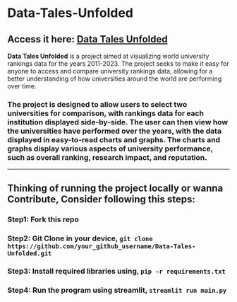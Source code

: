 # Data-Tales-Unfolded

## Access it here: [Data Tales Unfolded](https://codingis4noobs2-data-tales-unfolded-main-u27yo4.streamlit.app/)

**Data Tales Unfolded** is a project aimed at visualizing world university rankings data for the years 2011-2023. The project seeks to make it easy for anyone to access and compare university rankings data, allowing for a better understanding of how universities around the world are performing over time.

### The project is designed to allow users to select two universities for comparison, with rankings data for each institution displayed side-by-side. The user can then view how the universities have performed over the years, with the data displayed in easy-to-read charts and graphs. The charts and graphs display various aspects of university performance, such as overall ranking, research impact, and reputation.
---
## Thinking of running the project locally or wanna Contribute, Consider following this steps:

### Step1: Fork this repo
### Step2: Git Clone in your device, `git clone https://github.com/your_github_username/Data-Tales-Unfolded.git`
### Step3: Install required libraries using, `pip -r requirements.txt`
### Step4: Run the program using streamlit, `streamlit run main.py`
